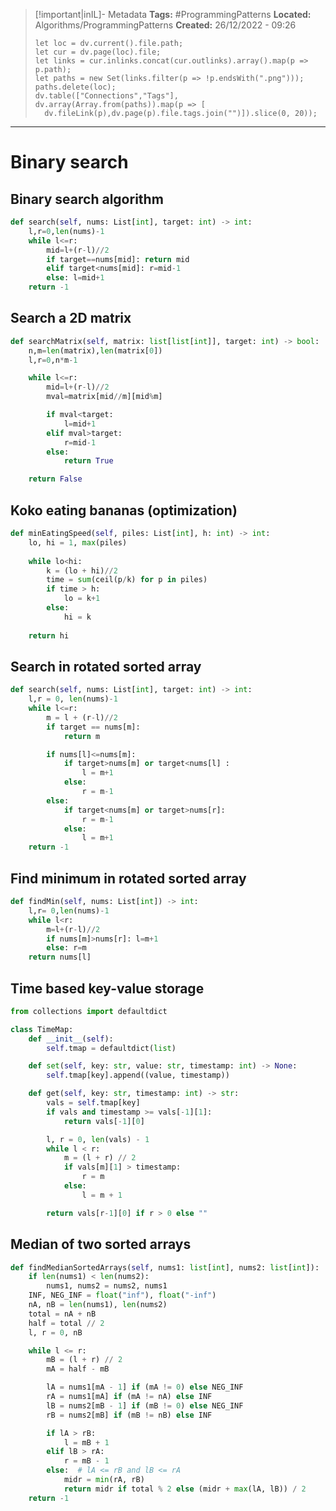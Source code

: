 > [!important|inIL]- Metadata
> **Tags:** #ProgrammingPatterns 
> **Located:** Algorithms/ProgrammingPatterns
> **Created:** 26/12/2022 - 09:26
> ```dataviewjs
>let loc = dv.current().file.path;
>let cur = dv.page(loc).file;
>let links = cur.inlinks.concat(cur.outlinks).array().map(p => p.path);
>let paths = new Set(links.filter(p => !p.endsWith(".png")));
>paths.delete(loc);
>dv.table(["Connections","Tags"], dv.array(Array.from(paths)).map(p => [
>   dv.fileLink(p),dv.page(p).file.tags.join("")]).slice(0, 20));
> ```

___
# Binary search
## Binary search algorithm 
```python
def search(self, nums: List[int], target: int) -> int:
    l,r=0,len(nums)-1
    while l<=r:
        mid=l+(r-l)//2
        if target==nums[mid]: return mid
        elif target<nums[mid]: r=mid-1
        else: l=mid+1
    return -1
```

## Search a 2D matrix 
```python
def searchMatrix(self, matrix: list[list[int]], target: int) -> bool:
    n,m=len(matrix),len(matrix[0])
    l,r=0,n*m-1

    while l<=r:
        mid=l+(r-l)//2
        mval=matrix[mid//m][mid%m]

        if mval<target:
            l=mid+1
        elif mval>target:
            r=mid-1
        else:
            return True

    return False
```

## Koko eating bananas **(optimization)**
```python
def minEatingSpeed(self, piles: List[int], h: int) -> int:
    lo, hi = 1, max(piles)
    
    while lo<hi:
        k = (lo + hi)//2
        time = sum(ceil(p/k) for p in piles)
        if time > h:
            lo = k+1
        else:
            hi = k
            
    return hi
```

## Search in rotated sorted array 
```python
def search(self, nums: List[int], target: int) -> int:
    l,r = 0, len(nums)-1
    while l<=r:
        m = l + (r-l)//2
        if target == nums[m]:
            return m

        if nums[l]<=nums[m]:
            if target>nums[m] or target<nums[l] :
                l = m+1
            else:
                r = m-1
        else:
            if target<nums[m] or target>nums[r]:
                r = m-1
            else:
                l = m+1
    return -1
```

## Find minimum in rotated sorted array 
```python
def findMin(self, nums: List[int]) -> int:
    l,r= 0,len(nums)-1
    while l<r:
        m=l+(r-l)//2
        if nums[m]>nums[r]: l=m+1
        else: r=m
    return nums[l]
```

## Time based key-value storage 
```python
from collections import defaultdict

class TimeMap:
    def __init__(self):
        self.tmap = defaultdict(list)

    def set(self, key: str, value: str, timestamp: int) -> None:
        self.tmap[key].append((value, timestamp))

    def get(self, key: str, timestamp: int) -> str:
        vals = self.tmap[key]
        if vals and timestamp >= vals[-1][1]:
            return vals[-1][0]

        l, r = 0, len(vals) - 1
        while l < r:
            m = (l + r) // 2
            if vals[m][1] > timestamp:
                r = m
            else:
                l = m + 1

        return vals[r-1][0] if r > 0 else ""
```

## Median of two sorted arrays 
```python
def findMedianSortedArrays(self, nums1: list[int], nums2: list[int]):
    if len(nums1) < len(nums2):
        nums1, nums2 = nums2, nums1
    INF, NEG_INF = float("inf"), float("-inf")
    nA, nB = len(nums1), len(nums2)
    total = nA + nB
    half = total // 2
    l, r = 0, nB

    while l <= r:
        mB = (l + r) // 2
        mA = half - mB

        lA = nums1[mA - 1] if (mA != 0) else NEG_INF
        rA = nums1[mA] if (mA != nA) else INF
        lB = nums2[mB - 1] if (mB != 0) else NEG_INF
        rB = nums2[mB] if (mB != nB) else INF

        if lA > rB:
            l = mB + 1
        elif lB > rA:
            r = mB - 1
        else:  # lA <= rB and lB <= rA
            midr = min(rA, rB)
            return midr if total % 2 else (midr + max(lA, lB)) / 2
    return -1
```